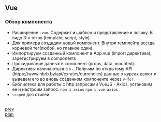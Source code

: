 <h2>Vue</h2>

<h3>Обзор компонента</h3>
<div>
<ul>
<li>
Расширение <code>.vue</code>. Содержит и шаблон и представление и логику. В виде 3-х тегов (template, script, style).
</li>
<li>
Для примера создадим новый компонент. Внутри темплейта всегда корневой тег(любой, но главное один).
</li>
<li>
Импортируем созданный компонент в App.vue (import директива), зарегистрируем в components
</li>
<li>
Прокидывание данных в компонент (props, data, mounted).
</li>
<li>
Директивы начинаються с <code>v-</code>.
Получим по открытому API (https://www.nbrb.by/api/exrates/currencies) данные о курсах валют и выведем его во вновь созданном компоненте через <code>v-for</code>.
</li>
<li>
Библиотека для работы с http запросами VueJS - Axios, установим ее и настроим запрос.
<code>npm i axios</code> <code>npm i vue-axios</code>
</li>
<li>
<code>scoped</code> для стилей
</li>
</ul>
</div>

<br/>
<a href="../25/03.md">prev</a>
<br/>
<a href="../25/00.md">plan</a>
